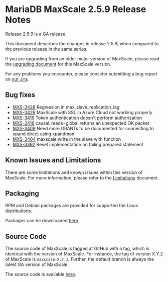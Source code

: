 # MariaDB MaxScale 2.5.9 Release Notes

Release 2.5.9 is a GA release.

This document describes the changes in release 2.5.9, when compared to the
previous release in the same series.

If you are upgrading from an older major version of MaxScale, please read the
[upgrading document](../Upgrading/Upgrading-To-MaxScale-2.5.md) for
this MaxScale version.

For any problems you encounter, please consider submitting a bug
report on [our Jira](https://jira.mariadb.org/projects/MXS).

## Bug fixes

* [MXS-3428](https://jira.mariadb.org/browse/MXS-3428) Regression in max_slave_replication_lag
* [MXS-3426](https://jira.mariadb.org/browse/MXS-3426) MaxScale with SSL in Azure Cloud not working properly
* [MXS-3419](https://jira.mariadb.org/browse/MXS-3419) Token authentication doesn't perform authorization
* [MXS-3416](https://jira.mariadb.org/browse/MXS-3416) causal_reads=global returns an unexpected OK packet
* [MXS-3409](https://jira.mariadb.org/browse/MXS-3409) Need more GRANTs to be documented for connecting to xpand direct using xpandmon
* [MXS-3404](https://jira.mariadb.org/browse/MXS-3404) maxscale write in the slave with function
* [MXS-3392](https://jira.mariadb.org/browse/MXS-3392) Reset implementation on failing prepared statement

## Known Issues and Limitations

There are some limitations and known issues within this version of MaxScale.
For more information, please refer to the [Limitations](../About/Limitations.md) document.

## Packaging

RPM and Debian packages are provided for supported the Linux distributions.

Packages can be downloaded [here](https://mariadb.com/downloads/#mariadb_platform-mariadb_maxscale).

## Source Code

The source code of MaxScale is tagged at GitHub with a tag, which is identical
with the version of MaxScale. For instance, the tag of version X.Y.Z of MaxScale
is `maxscale-X.Y.Z`. Further, the default branch is always the latest GA version
of MaxScale.

The source code is available [here](https://github.com/mariadb-corporation/MaxScale).

